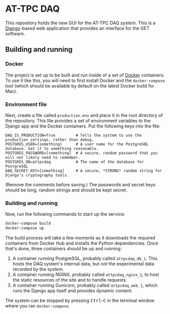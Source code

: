 # AT-TPC DAQ

This repository holds the new GUI for the AT-TPC DAQ system. This is a [Django](https://www.djangoproject.com/)-based 
web application that provides an interface for the GET software. 

## Building and running

### Docker

The project is set up to be built and run inside of a set of [Docker](https://www.docker.com/) containers. To use it like this,
you will need to first install Docker and the `docker-compose` tool (which should be available by default on the latest
Docker build for Mac). 

### Environment file

Next, create a file called `production.env` and place it in the root directory of the repository. This file provides a set 
of environment variables to the Django app and the Docker containers. Put the following keys into the file:

```
DAQ_IS_PRODUCTION=True         # Tells the system to use the production settings, rather than debug.
POSTGRES_USER=[something]      # A user name for the PostgreSQL database. Set it to something reasonable.
POSTGRES_PASSWORD=[something]  # A secure, random password that you will not likely need to remember.
POSTGRES_DB=attpcdaq           # The name of the database for PostgreSQL
DAQ_SECRET_KEY=[something]     # A secure, *STRONG* random string for Django's cryptography tools.
```
    
(Remove the comments before saving.) The passwords and secret keys should be long, random
strings and should be kept secret.

### Building and running

Now, run the following commands to start up the service:

```bash
docker-compose build
docker-compose up
```
    
The build process will take a few moments as it downloads the required containers from Docker Hub and installs the Python
dependencies. Once that's done, three containers should be up and running:

1. A container running PostgreSQL, probably called `attpcdaq_db_1`. This hosts the DAQ system's internal data, but *not*
the experimental data recorded by the system.
2. A container running NGINX, probably called `attpcdaq_nginx_1`, to host the static resources of the site and to handle requests.
3. A container running Gunicorn, probably called `attpcdaq_web_1`, which runs the Django app itself and provides dynamic content.

The system can be stopped by pressing <kbd>Ctrl</kbd>-<kbd>C</kbd> in the terminal window where you ran `docker-compose`.